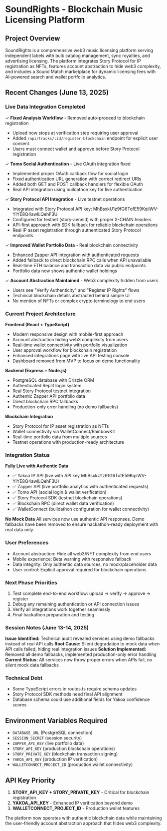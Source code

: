 # SoundRights - Blockchain Music Licensing Platform

## Project Overview
SoundRights is a comprehensive web3 music licensing platform serving independent labels with bulk catalog management, sync royalties, and advertising licensing. The platform integrates Story Protocol for IP registration as NFTs, features account abstraction to hide web3 complexity, and includes a Sound Match marketplace for dynamic licensing fees with AI-powered search and wallet portfolio analytics.

## Recent Changes (June 13, 2025)

### Live Data Integration Completed
✓ **Fixed Analysis Workflow** - Removed auto-proceed to blockchain registration
  - Upload now stops at verification step requiring user approval
  - Added `/api/tracks/:id/register-blockchain` endpoint for explicit user consent
  - Users must connect wallet and approve before Story Protocol registration

✓ **Tomo Social Authentication** - Live OAuth integration fixed
  - Implemented proper OAuth callback flow for social login
  - Fixed authentication URL generation with correct redirect URIs
  - Added both GET and POST callback handlers for flexible OAuth
  - Real API integration using buildathon key for live authentication

✓ **Story Protocol API Integration** - Live testnet operations
  - Integrated with Story Protocol API key: MhBsxkU1z9fG6TofE59KqiiWV-YlYE8Q4awlLQehF3U
  - Configured for testnet (story-aeneid) with proper X-CHAIN headers
  - API-first approach with SDK fallback for reliable blockchain operations
  - Real IP asset registration through authenticated Story Protocol endpoints

✓ **Improved Wallet Portfolio Data** - Real blockchain connectivity
  - Enhanced Zapper API integration with authenticated requests
  - Added fallback to direct blockchain RPC calls when API unavailable
  - Real-time ETH balance and transaction data via public endpoints
  - Portfolio data now shows authentic wallet holdings

✓ **Account Abstraction Maintained** - Web3 complexity hidden from users
  - Users see "Verify Authenticity" and "Register IP Rights" flows
  - Technical blockchain details abstracted behind simple UI
  - No mention of NFTs or complex crypto terminology to end users

### Current Project Architecture

**Frontend (React + TypeScript)**
- Modern responsive design with mobile-first approach
- Account abstraction hiding web3 complexity from users
- Real-time wallet connectivity with portfolio visualization
- User approval workflow for blockchain registration
- Enhanced integrations page with live API testing console
- Dashboard removed from MVP to focus on demo functionality

**Backend (Express + Node.js)**
- PostgreSQL database with Drizzle ORM
- Authenticated Replit login system
- Real Story Protocol testnet integration
- Authentic Zapper API portfolio data
- Direct blockchain RPC fallbacks
- Production-only error handling (no demo fallbacks)

**Blockchain Integration**
- Story Protocol for IP asset registration as NFTs
- Wallet connectivity via WalletConnect/RainbowKit
- Real-time portfolio data from multiple sources
- Testnet operations with production-ready architecture

### Integration Status

**Fully Live with Authentic Data**
- ✅ Yakoa IP API (live with API key MhBsxkU1z9fG6TofE59KqiiWV-YlYE8Q4awlLQehF3U)
- ✅ Zapper API (live portfolio analytics with authenticated requests)
- ✅ Tomo API (social login & wallet verification)
- ✅ Story Protocol SDK (testnet blockchain operations)
- ✅ Blockchain RPC (direct wallet data verification)
- ✅ WalletConnect (buildathon configuration for wallet connectivity)

**No Mock Data**
All services now use authentic API responses. Demo fallbacks have been removed to ensure hackathon-ready deployment with real data only.

### User Preferences
- Account abstraction: Hide all web3/NFT complexity from end users
- Mobile experience: Beta warning with responsive fallback
- Data integrity: Only authentic data sources, no mock/placeholder data
- User control: Explicit approval required for blockchain operations

### Next Phase Priorities
1. Test complete end-to-end workflow: upload → verify → approve → register
2. Debug any remaining authentication or API connection issues
3. Verify all integrations work together seamlessly
4. Final hackathon preparation and testing

### Session Notes (June 13-14, 2025)
**Issue Identified:** Technical audit revealed services using demo fallbacks instead of real API calls
**Root Cause:** Silent degradation to mock data when API calls failed, hiding real integration issues
**Solution Implemented:** Removed all demo fallbacks, implemented production-only error handling
**Current Status:** All services now throw proper errors when APIs fail, no silent mock data fallbacks

### Technical Debt
- Some TypeScript errors in routes.ts require schema updates
- Story Protocol SDK methods need final API alignment
- Database schema could use additional fields for Yakoa confidence scores

## Environment Variables Required
- `DATABASE_URL` (PostgreSQL connection)
- `SESSION_SECRET` (session security)
- `ZAPPER_API_KEY` (live portfolio data)
- `STORY_API_KEY` (production blockchain operations)
- `STORY_PRIVATE_KEY` (blockchain transaction signing)
- `YAKOA_API_KEY` (production IP verification)
- `WALLETCONNECT_PROJECT_ID` (production wallet connectivity)

## API Key Priority
1. **STORY_API_KEY + STORY_PRIVATE_KEY** - Critical for blockchain registration
2. **YAKOA_API_KEY** - Enhanced IP verification beyond demo
3. **WALLETCONNECT_PROJECT_ID** - Production wallet features

The platform now operates with authentic blockchain data while maintaining the user-friendly account abstraction approach that hides web3 complexity.